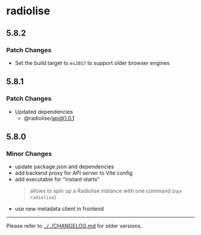 # radiolise

## 5.8.2

### Patch Changes

- Set the build target to `es2017` to support older browser engines

## 5.8.1

### Patch Changes

- Updated dependencies
  - @radiolise/api@1.0.1

## 5.8.0

### Minor Changes

- update package.json and dependencies
- add backend proxy for API server to Vite config
- add executable for "instant starts"
  > allows to spin up a Radiolise instance with one command (`npx radiolise`)
- use new metadata client in frontend

---

Please refer to
[../../CHANGELOG.md](../../CHANGELOG.md#changes-in-570-2023-05-27) for older
versions.
